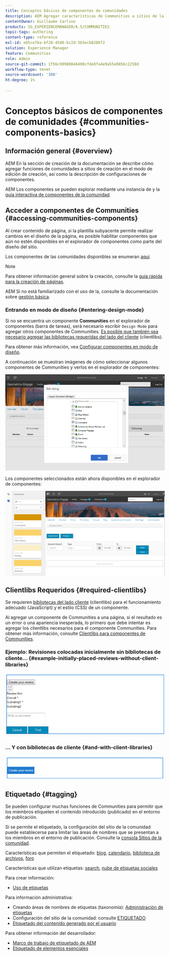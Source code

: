 ```yaml
---
title: Conceptos básicos de componentes de comunidades
description: AEM Agregar características de Communities a sitios de la comunidad en modo de edición y configurar componentes de la página
contentOwner: Guillaume Carlino
products: SG_EXPERIENCEMANAGER/6.5/COMMUNITIES
topic-tags: authoring
content-type: reference
exl-id: eb5ce76a-bf28-4540-bc2d-3b5ecb8286f2
solution: Experience Manager
feature: Communities
role: Admin
source-git-commit: 1f56c99980846400cfde8fa4e9a55e885bc2258d
workflow-type: tm+mt
source-wordcount: '360'
ht-degree: 1%

---
```


# Conceptos básicos de componentes de comunidades {#communities-components-basics}

## Información general {#overview}

AEM En la sección de creación de la documentación se describe cómo agregar funciones de comunidades a sitios de creación en el modo de edición de creación, así como la descripción de configuraciones de componentes.

AEM Los componentes se pueden explorar mediante una instancia de y la [guía interactiva de componentes de la comunidad](components-guide.md).

## Acceder a componentes de Communities {#accessing-communities-components}

Al crear contenido de página, si la plantilla subyacente permite realizar cambios en el diseño de la página, es posible habilitar componentes que aún no estén disponibles en el explorador de componentes como parte del diseño del sitio.

Los componentes de las comunidades disponibles se enumeran [aquí](author-communities.md#available-communities-components).

>[!NOTE]
>
>Para obtener información general sobre la creación, consulte la [guía rápida para la creación de páginas](../../help/sites-authoring/qg-page-authoring.md).
>
>AEM Si no está familiarizado con el uso de la, consulte la documentación sobre [gestión básica](../../help/sites-authoring/basic-handling.md).

### Entrando en modo de diseño {#entering-design-mode}

Si no se encuentra un componente **Communities** en el explorador de componentes (barra de tareas), será necesario escribir `Design Mode` para agregar otros componentes de Communities. [Es posible que también sea necesario agregar las bibliotecas requeridas del lado del cliente](#required-clientlibs) (clientlibs).

Para obtener más información, vea [Configurar componentes en modo de diseño](../../help/sites-authoring/default-components-designmode.md).

A continuación se muestran imágenes de cómo seleccionar algunos componentes de Communities y verlos en el explorador de componentes:

![diseño de componente](assets/component-design.png)

Los componentes seleccionados están ahora disponibles en el explorador de componentes:

![diseño de componente1](assets/component-design1.png)

## Clientlibs Requeridos {#required-clientlibs}

Se requieren [bibliotecas del lado cliente](../../help/sites-developing/clientlibs.md) (clientlibs) para el funcionamiento adecuado (JavaScript) y el estilo (CSS) de un componente.

Al agregar un componente de Communities a una página, si el resultado es un error o una apariencia inesperada, lo primero que debe intentar es agregar los clientlibs necesarios para el componente Communities. Para obtener más información, consulte [Clientlibs para componentes de Communities](clientlibs.md).

### Ejemplo: Revisiones colocadas inicialmente sin bibliotecas de cliente... {#example-initially-placed-reviews-without-client-libraries}

![clientlibs1](assets/clientlibs1.png)

### ... Y con bibliotecas de cliente {#and-with-client-libraries}

![clientlibs2](assets/clientlibs2.png)

## Etiquetado {#tagging}

Se pueden configurar muchas funciones de Communities para permitir que los miembros etiqueten el contenido introducido (publicado) en el entorno de publicación.

Si se permite el etiquetado, la configuración del sitio de la comunidad puede establecerse para limitar las áreas de nombres que se presentan a los miembros en el entorno de publicación. Consulte la [consola Sitios de la comunidad](sites-console.md#tagging).

Características que permiten el etiquetado: [blog](blog-feature.md), [calendario](calendar.md), [biblioteca de archivos](file-library.md), [foro](forum.md)

Características que utilizan etiquetas: [search](search.md), [nube de etiquetas sociales](tagcloud.md)

Para crear información:

* [Uso de etiquetas](../../help/sites-authoring/tags.md)

Para información administrativa:

* Creando áreas de nombres de etiquetas (taxonomía): [Administración de etiquetas](../../help/sites-administering/tags.md)
* Configuración del sitio de la comunidad: consulte [ETIQUETADO](sites-console.md#tagging)
* [Etiquetado del contenido generado por el usuario](../../help/sites-authoring/tags.md)

Para obtener información del desarrollador:

* [Marco de trabajo de etiquetado de AEM](../../help/sites-developing/framework.md)
* [Etiquetado de elementos esenciales](tag.md)
